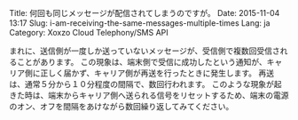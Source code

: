 Title: 何回も同じメッセージが配信されてしまうのですが。
Date: 2015-11-04 13:17
Slug: i-am-receiving-the-same-messages-multiple-times
Lang: ja
Category: Xoxzo Cloud Telephony/SMS API

まれに、送信側が一度しか送っていないメッセージが、受信側で複数回受信されることがあります。 この現象は、端末側で受信に成功したという通知が、キャリア側に正しく届かず、キャリア側が再送を行ったときに発生します。 再送は、通常５分から１０分程度の間隔で、数回行われます。 このような現象が起きた時は、端末からキャリア側へ送られる信号をリセットするため、端末の電源のオン、オフを間隔をあけながら数回繰り返してみてください。